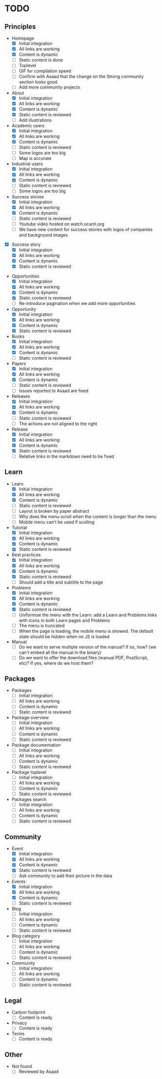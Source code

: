 # TODO

## Principles

- Homepage
  - [X] Initial integration
  - [X] All links are working
  - [X] Content is dynamic
  - [ ] Static content is done
  - [ ] Toplevel
  - [ ] GIF for compilation speed
  - [ ] Confirm with Asaad that the change on the Strong community section looks good
  - [ ] Add more community projects

- About
  - [X] Initial integration
  - [X] All links are working
  - [X] Content is dynamic
  - [X] Static content is reviewed
  - [ ] Add illustrations

- Academic users
  - [X] Initial integration
  - [X] All links are working
  - [X] Content is dynamic
  - [ ] Static content is reviewed
  - [ ] Some logos are too big
  - [ ] Map is accurate

- Industrial users
  - [X] Initial integration
  - [X] All links are working
  - [X] Content is dynamic
  - [ ] Static content is reviewed
  - [ ] Some logos are too big

- Success stories
  - [X] Initial integration
  - [X] All links are working
  - [X] Content is dynamic
  - [ ] Static content is reviewed
  - [ ] Youtube video hosted on watch.ocaml.org
  - [ ] We have new content for success stories with logos of companies and background images

- [X] Success story
  - [X] Initial integration
  - [X] All links are working
  - [X] Content is dynamic
  - [X] Static content is reviewed

- Opportunities
  - [X] Initial integration
  - [X] All links are working
  - [X] Content is dynamic
  - [X] Static content is reviewed
  - [ ] Re-introduce pagination when we add more opportunities

- Opportunity
  - [X] Initial integration
  - [X] All links are working
  - [X] Content is dynamic
  - [X] Static content is reviewed

- Books
  - [X] Initial integration
  - [X] All links are working
  - [X] Content is dynamic
  - [ ] Static content is reviewed

- Papers
  - [X] Initial integration
  - [X] All links are working
  - [X] Content is dynamic
  - [ ] Static content is reviewed
  - [ ] Issues reported to Asaad are fixed

- Releases
  - [X] Initial integration
  - [X] All links are working
  - [X] Content is dynamic
  - [ ] Static content is reviewed
  - [ ] The actions are not aligned to the right

- Release
  - [X] Initial integration
  - [X] All links are working
  - [X] Content is dynamic
  - [X] Static content is reviewed
  - [ ] Relative links in the markdown need to be fixed

## Learn

- Learn
  - [X] Initial integration
  - [X] All links are working
  - [X] Content is dynamic
  - [ ] Static content is reviewed
  - [ ] Layout is broken by paper abstract
  - [ ] Why does the menu scroll when the content is longer than the menu
  - [ ] Mobile menu can't be used if scolling

- Tutorial
  - [X] Initial integration
  - [X] All links are working
  - [X] Content is dynamic
  - [X] Static content is reviewed

- Best practices
  - [X] Initial integration
  - [X] All links are working
  - [X] Content is dynamic
  - [X] Static content is reviewed
  - [ ] Should add a title and subtitle to the page

- Problems
  - [X] Initial integration
  - [X] All links are working
  - [X] Content is dynamic
  - [X] Static content is reviewed
  - [ ] Uniformise the menu with the Learn: add a Learn and Problems links with icons in both Learn pages and Problems
  - [ ] The menu is truncated
  - [ ] When the page is loading, the mobile menu is showed. The default state should be hidden when no JS is loaded

- Manual
  - [ ] Do we want to serve multiple version of the manual? If so, how? (we can't embed all the manual in the binary)
  - [ ] Do we want to offer the download files (manual PDF, PostScript, etc)? If yes, where do we host them?

## Packages

- Packages
  - [ ] Initial integration
  - [ ] All links are working
  - [ ] Content is dynamic
  - [ ] Static content is reviewed

- Package overview
  - [ ] Initial integration
  - [ ] All links are working
  - [ ] Content is dynamic
  - [ ] Static content is reviewed

- Package documentation
  - [ ] Initial integration
  - [ ] All links are working
  - [ ] Content is dynamic
  - [ ] Static content is reviewed

- Package toplevel
  - [ ] Initial integration
  - [ ] All links are working
  - [ ] Content is dynamic
  - [ ] Static content is reviewed

- Packages search
  - [ ] Initial integration
  - [ ] All links are working
  - [ ] Content is dynamic
  - [ ] Static content is reviewed

## Community

- Event
  - [X] Initial integration
  - [X] All links are working
  - [X] Content is dynamic
  - [X] Static content is reviewed
  - [ ] Ask community to add their picture in the data

- Events
  - [X] Initial integration
  - [X] All links are working
  - [X] Content is dynamic
  - [ ] Static content is reviewed

- Blog
  - [ ] Initial integration
  - [ ] All links are working
  - [ ] Content is dynamic
  - [ ] Static content is reviewed

- Blog category
  - [ ] Initial integration
  - [ ] All links are working
  - [ ] Content is dynamic
  - [ ] Static content is reviewed

- Community
  - [ ] Initial integration
  - [ ] All links are working
  - [ ] Content is dynamic
  - [ ] Static content is reviewed

## Legal

- Carbon footprint
  - [ ] Content is ready

- Privacy
  - [ ] Content is ready

- Terms
  - [ ] Content is ready

## Other

- Not found
  - [ ] Reviewed by Asaad
